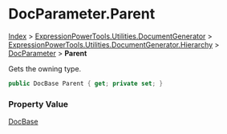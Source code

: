 ﻿# DocParameter.Parent

[Index](../index.md) > [ExpressionPowerTools.Utilities.DocumentGenerator](ExpressionPowerTools.Utilities.DocumentGenerator.a.md) > [ExpressionPowerTools.Utilities.DocumentGenerator.Hierarchy](ExpressionPowerTools.Utilities.DocumentGenerator.Hierarchy.n.md) > [DocParameter](ExpressionPowerTools.Utilities.DocumentGenerator.Hierarchy.DocParameter.cs.md) > **Parent**

Gets the owning type.

```csharp
public DocBase Parent { get; private set; }
```

### Property Value

 [DocBase](ExpressionPowerTools.Utilities.DocumentGenerator.Hierarchy.DocBase.cs.md) 

